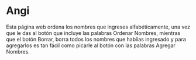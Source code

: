 # Angi

Esta página web ordena los nombres que ingreses alfabéticamente,
una vez que le das al botón que incluye las palabras Ordenar Nombres,
mientras que el botón Borrar,
borra todos los nombres que habíias ingresado y
para agregarlos es tan fácil como picarle al botón con las palabras Agregar Nombres.
